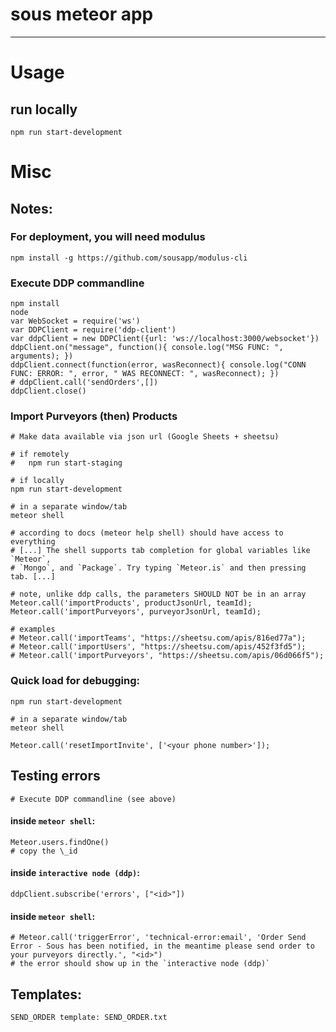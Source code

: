 # sous meteor app
---

# Usage

## run locally

    npm run start-development

# Misc

## Notes:

### For deployment, you will need modulus

    npm install -g https://github.com/sousapp/modulus-cli

### Execute DDP commandline

    npm install
    node
    var WebSocket = require('ws')
    var DDPClient = require('ddp-client')
    var ddpClient = new DDPClient({url: 'ws://localhost:3000/websocket'})
    ddpClient.on("message", function(){ console.log("MSG FUNC: ", arguments); })
    ddpClient.connect(function(error, wasReconnect){ console.log("CONN FUNC: ERROR: ", error, " WAS RECONNECT: ", wasReconnect); })
    # ddpClient.call('sendOrders',[])
    ddpClient.close()

### Import Purveyors (then) Products

    # Make data available via json url (Google Sheets + sheetsu)

    # if remotely
    #   npm run start-staging

    # if locally
    npm run start-development

    # in a separate window/tab
    meteor shell

    # according to docs (meteor help shell) should have access to everything
    # [...] The shell supports tab completion for global variables like `Meteor`,
    # `Mongo`, and `Package`. Try typing `Meteor.is` and then pressing tab. [...]

    # note, unlike ddp calls, the parameters SHOULD NOT be in an array
    Meteor.call('importProducts', productJsonUrl, teamId);
    Meteor.call('importPurveyors', purveyorJsonUrl, teamId);

    # examples
    # Meteor.call('importTeams', "https://sheetsu.com/apis/816ed77a");
    # Meteor.call('importUsers', "https://sheetsu.com/apis/452f3fd5");
    # Meteor.call('importPurveyors', "https://sheetsu.com/apis/06d066f5");

### Quick load for debugging:

    npm run start-development

    # in a separate window/tab
    meteor shell

    Meteor.call('resetImportInvite', ['<your phone number>']);

## Testing errors

    # Execute DDP commandline (see above)

#### inside `meteor shell`:

    Meteor.users.findOne()
    # copy the \_id

#### inside `interactive node (ddp)`:

    ddpClient.subscribe('errors', ["<id>"])

#### inside `meteor shell`:

    # Meteor.call('triggerError', 'technical-error:email', 'Order Send Error - Sous has been notified, in the meantime please send order to your purveyors directly.', "<id>")
    # the error should show up in the `interactive node (ddp)`

## Templates:

    SEND_ORDER template: SEND_ORDER.txt
